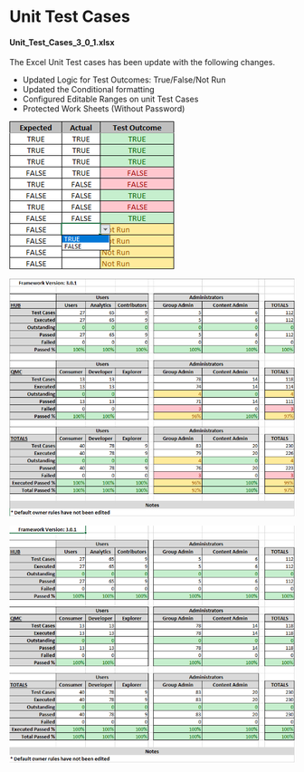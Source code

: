 # Unit Test Cases

#### Unit_Test_Cases_3_0_1.xlsx
The Excel Unit Test cases has been update with the following changes.

- Updated Logic for Test Outcomes: True/False/Not Run 
- Updated the Conditional formatting
- Configured Editable Ranges on unit Test Cases
- Protected Work Sheets (Without Password)

![UnitTestCase_Responses](./docs/Images/UnitTestCases/301/UnitTestCase_Responses.png)

![UnitTestCase_Summary_Incomplete](./docs/Images/UnitTestCases/301/UnitTestCase_Summary_Incomplete.png)

![UnitTestCase_Summary_Complete](./docs/Images/UnitTestCases/301/UnitTestCase_Summary_Complete.png)

